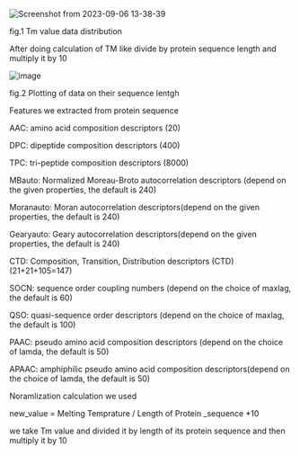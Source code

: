 ![Screenshot from 2023-09-06 13-38-39](https://github.com/Growdeatechnology/Tm_prediction/assets/72397529/5b74bb45-0dc2-4b7a-a2de-4c799e109498)

fig.1 Tm value data distribution

After doing calculation of TM like divide by protein sequence length and multiply it by 10

![image](https://github.com/Growdeatechnology/Tm_prediction/assets/72397529/7bb36025-c4ab-44a9-a3e5-7b647c6c3475)

fig.2 Plotting of data on their sequence lentgh

Features we extracted from protein sequence 

AAC: amino acid composition descriptors (20)

DPC: dipeptide composition descriptors (400)

TPC: tri-peptide composition descriptors (8000)

MBauto: Normalized Moreau-Broto autocorrelation descriptors (depend on the given properties, the default is 240)

Moranauto: Moran autocorrelation descriptors(depend on the given properties, the default is 240)

Gearyauto: Geary autocorrelation descriptors(depend on the given properties, the default is 240)

CTD: Composition, Transition, Distribution descriptors (CTD) (21+21+105=147)

SOCN: sequence order coupling numbers (depend on the choice of maxlag, the default is 60)

QSO: quasi-sequence order descriptors (depend on the choice of maxlag, the default is 100)

PAAC: pseudo amino acid composition descriptors (depend on the choice of lamda, the default is 50)

APAAC: amphiphilic pseudo amino acid composition descriptors(depend on the choice of lamda, the default is 50)

Noramlization calculation we used

new_value = Melting Temprature / Length of Protein _sequence *10

we take Tm value and divided it by length of its protein sequence and then multiply it by 10
